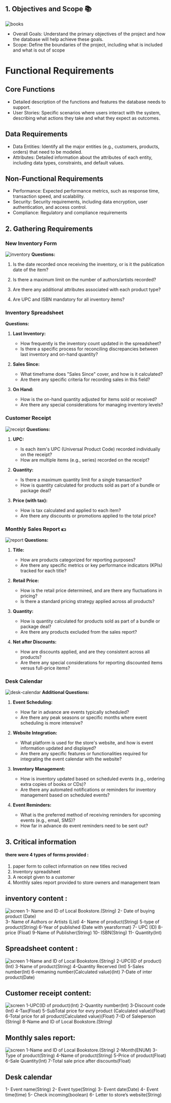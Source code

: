 
## 1. Objectives and Scope :books:

![books](used-books.jpg)

- Overall Goals: Understand the primary objectives of the project and how the database will help achieve these goals.
- Scope: Define the boundaries of the project, including what is included and what is out of scope
# Functional Requirements
## Core Functions
- Detailed description of the functions and features the database needs to support.
- User Stories: Specific scenarios where users interact with the system, describing what actions they take and what they expect as outcomes.
## Data Requirements
- Data Entities: Identify all the major entities (e.g., customers, products, orders) that need to be modeled.
- Attributes: Detailed information about the attributes of each entity, including data types, constraints, and default values.
## Non-Functional Requirements
- Performance: Expected performance metrics, such as response time, transaction speed, and scalability.
- Security: Security requirements, including data encryption, user authentication, and access control.
- Compliance: Regulatory and compliance requirements

## 2. Gathering Requirements 
 
### New Inventory Form
 
 ![inventory](inventories.webp)
**Questions:**
1. Is the date recorded once receiving the inventory, or is it the publication date of the item?
 
2. Is there a maximum limit on the number of authors/artists recorded?
 
3. Are there any additional attributes associated with each product type?
 
4. Are UPC and ISBN mandatory for all inventory items?
 
### Inventory Spreadsheet
 
 
**Questions:**
1. **Last Inventory:**
   - How frequently is the inventory count updated in the spreadsheet?
   - Is there a specific process for reconciling discrepancies between last inventory and on-hand quantity?
 
2. **Sales Since:**
   - What timeframe does "Sales Since" cover, and how is it calculated?
   - Are there any specific criteria for recording sales in this field?
 
3. **On Hand:**
   - How is the on-hand quantity adjusted for items sold or received?
   - Are there any special considerations for managing inventory levels?
 
### Customer Receipt
 ![receipt](receipt2.jpeg)
**Questions:**
1. **UPC:**
   - Is each item's UPC (Universal Product Code) recorded individually on the receipt?
   - How are multiple items (e.g., series) recorded on the receipt?
 
2. **Quantity:**
   - Is there a maximum quantity limit for a single transaction?
   - How is quantity calculated for products sold as part of a bundle or package deal?
 
3. **Price (with tax):**
   - How is tax calculated and applied to each item?
   - Are there any discounts or promotions applied to the total price?
 
### Monthly Sales Report :dollar:
 ![report](stock.jpeg)
**Questions:**
1. **Title:**
   - How are products categorized for reporting purposes?
   - Are there any specific metrics or key performance indicators (KPIs) tracked for each title?
 
2. **Retail Price:**
   - How is the retail price determined, and are there any fluctuations in pricing?
   - Is there a standard pricing strategy applied across all products?
 
3. **Quantity:**
   - How is quantity calculated for products sold as part of a bundle or package deal?
   - Are there any products excluded from the sales report?
 
4. **Net after Discounts:**
   - How are discounts applied, and are they consistent across all products?
   - Are there any special considerations for reporting discounted items versus full-price items?
 
### Desk Calendar
 ![desk-calendar](desk-calendar.jpeg)
**Additional Questions:**
1. **Event Scheduling:**
   - How far in advance are events typically scheduled?
   - Are there any peak seasons or specific months where event scheduling is more intensive?
 
2. **Website Integration:**
   - What platform is used for the store's website, and how is event information updated and displayed?
   - Are there any specific features or functionalities required for integrating the event calendar with the website?
 
3. **Inventory Management:**
   - How is inventory updated based on scheduled events (e.g., ordering extra copies of books or CDs)?
   - Are there any automated notifications or reminders for inventory management based on scheduled events?
 
4. **Event Reminders:**
   - What is the preferred method of receiving reminders for upcoming events (e.g., email, SMS)?
   - How far in advance do event reminders need to be sent out?

## 3. Critical information

#### there were 4 types of forms provided :
1. paper form to collect information on new titles recived 
1. Inventory spreadsheet
1. A receipt given to a customer
1. Monthly sales report provided to store owners and management team

## inventory content :
![screen](inventory.png)
1- Name and ID of Local Bookstore.(String)
2- Date of buying product (Date)      
3- Name of Authors or Artists (List)
4- Name of product(String)
5-type of product(String)
6-Year of published (Date with yearsformat)
7- UPC (ID)
8-price (Float)
9-Name of Publisher(String)
10- ISBN(String)
11- Quantity(Int)
 
## Spreadsheet content :
![screen](spreadsheet.png)
1-Name and ID of Local Bookstore.(String)
2-UPC(ID of product)(Int)
3-Name of product(String)
4-Quantity Recerved (Int)
5-Sales number(Int)
6-remaning number(Calculated value)(Int)
7-Date of inter product(Date)
 
## Customer receipt content:
![screen](receipt.png)
1-UPC(ID of product)(Int)
2-Quantity number(Int)
3-Discount code (Int)
4-Tax(Float)
5-SubTotal price for evry product (Calculated value)(Float)
6-Total price for all product(Calculated value)(Float)
7-ID of Saleperson (String)
8-Name and ID of Local Bookstore.(String)
 
## Monthly sales report:
![screen](MSR.png)
1-Name and ID of Local Bookstore.(String)
2-Month(ENUM)
3-Type of product(String)
4-Name of product(String)
5-Price of product(Float)
6-Sale Quantity(Int)
7-Total sale price after discounts(Float)
 
## Desk calendar
1- Event name(String)
2- Event type(String)
3- Event date(Date)
4- Event time(time)
5- Check incoming(boolean)
6- Letter to store’s website(String)